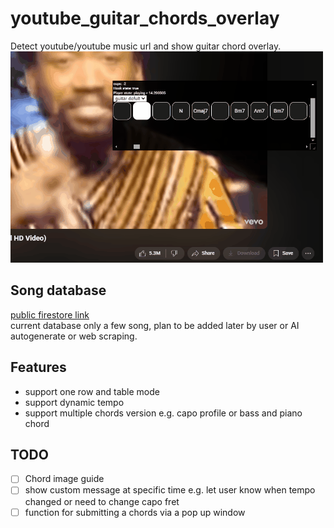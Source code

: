 # youtube_guitar_chords_overlay
Detect youtube/youtube music url and show guitar chord overlay.\
![example](assets/example.gif)


## Song database
[public firestore link](https://firestore.googleapis.com/v1/projects/guitar-chords-873b9/databases/(default)/documents/guitar-chords/)  
current database only a few song, plan to be added later by user or AI autogenerate or web scraping.


## Features
- support one row and table mode
- support dynamic tempo
- support multiple chords version e.g. capo profile or bass and piano chord


## TODO
- [ ] Chord image guide
- [ ] show custom message at specific time e.g. let user know when tempo changed or need to change capo fret
- [ ] function for submitting a chords via a pop up window
